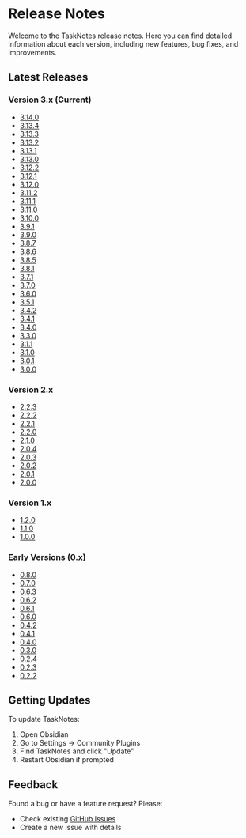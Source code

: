 # Release Notes

Welcome to the TaskNotes release notes. Here you can find detailed information about each version, including new features, bug fixes, and improvements.

## Latest Releases

### Version 3.x (Current)
- [3.14.0](releases/3.14.0.md)
- [3.13.4](releases/3.13.4.md)
- [3.13.3](releases/3.13.3.md)
- [3.13.2](releases/3.13.2.md)
- [3.13.1](releases/3.13.1.md)
- [3.13.0](releases/3.13.0.md)
- [3.12.2](releases/3.12.2.md)
- [3.12.1](releases/3.12.1.md)
- [3.12.0](releases/3.12.0.md)
- [3.11.2](releases/3.11.2.md)
- [3.11.1](releases/3.11.1.md)
- [3.11.0](releases/3.11.0.md)
- [3.10.0](releases/3.10.0.md)
- [3.9.1](releases/3.9.1.md)
- [3.9.0](releases/3.9.0.md)
- [3.8.7](releases/3.8.7.md)
- [3.8.6](releases/3.8.6.md)
- [3.8.5](releases/3.8.5.md)
- [3.8.1](releases/3.8.1.md)
- [3.7.1](releases/3.7.1.md)
- [3.7.0](releases/3.7.0.md)
- [3.6.0](releases/3.6.0.md)
- [3.5.1](releases/3.5.1.md)
- [3.4.2](releases/3.4.2.md)
- [3.4.1](releases/3.4.1.md)
- [3.4.0](releases/3.4.0.md)
- [3.3.0](releases/3.3.0.md)
- [3.1.1](releases/3.1.1.md)
- [3.1.0](releases/3.1.0.md)
- [3.0.1](releases/3.0.1.md)
- [3.0.0](releases/3.0.0.md)

### Version 2.x
- [2.2.3](releases/2.2.3.md)
- [2.2.2](releases/2.2.2.md)
- [2.2.1](releases/2.2.1.md)
- [2.2.0](releases/2.2.0.md)
- [2.1.0](releases/2.1.0.md)
- [2.0.4](releases/2.0.4.md)
- [2.0.3](releases/2.0.3.md)
- [2.0.2](releases/2.0.2.md)
- [2.0.1](releases/2.0.1.md)
- [2.0.0](releases/2.0.0.md)

### Version 1.x
- [1.2.0](releases/1.2.0.md)
- [1.1.0](releases/1.1.0.md)
- [1.0.0](releases/1.0.0.md)

### Early Versions (0.x)
- [0.8.0](releases/0.8.0.md)
- [0.7.0](releases/0.7.0.md)
- [0.6.3](releases/0.6.3.md)
- [0.6.2](releases/0.6.2.md)
- [0.6.1](releases/0.6.1.md)
- [0.6.0](releases/0.6.0.md)
- [0.4.2](releases/0.4.2.md)
- [0.4.1](releases/0.4.1.md)
- [0.4.0](releases/0.4.0.md)
- [0.3.0](releases/0.3.0.md)
- [0.2.4](releases/0.2.4.md)
- [0.2.3](releases/0.2.3.md)
- [0.2.2](releases/0.2.2.md)

## Getting Updates

To update TaskNotes:
1. Open Obsidian
2. Go to Settings → Community Plugins
3. Find TaskNotes and click "Update"
4. Restart Obsidian if prompted

## Feedback

Found a bug or have a feature request? Please:

- Check existing [GitHub Issues](https://github.com/callumalpass/tasknotes/issues)
- Create a new issue with details
